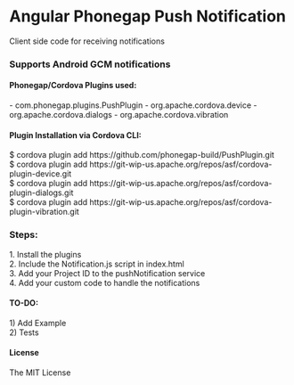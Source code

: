 Angular Phonegap Push Notification
==================================
Client side code for receiving notifications

<h3>Supports Android GCM notifications</h3>


<h4>Phonegap/Cordova Plugins used:</h4>
- com.phonegap.plugins.PushPlugin
- org.apache.cordova.device
- org.apache.cordova.dialogs
- org.apache.cordova.vibration

<h4>Plugin Installation via Cordova CLI:</h4>
$ cordova plugin add https://github.com/phonegap-build/PushPlugin.git<br/>
$ cordova plugin add https://git-wip-us.apache.org/repos/asf/cordova-plugin-device.git<br/>
$ cordova plugin add https://git-wip-us.apache.org/repos/asf/cordova-plugin-dialogs.git<br/>
$ cordova plugin add https://git-wip-us.apache.org/repos/asf/cordova-plugin-vibration.git<br/>

<h3>Steps:</h3>
1. Install the plugins<br/>
2. Include the Notification.js script in index.html<br/>
3. Add your Project ID to the pushNotification service<br/>
4. Add your custom code to handle the notifications<br/>

<h4>TO-DO:</h4>
1) Add Example<br/>
2) Tests<br/>

<h4>License</h4>

The MIT License


